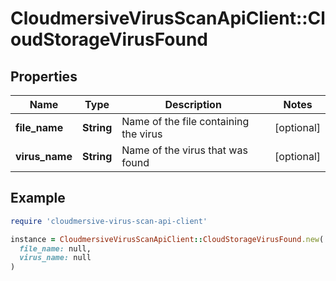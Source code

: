 # CloudmersiveVirusScanApiClient::CloudStorageVirusFound

## Properties

| Name | Type | Description | Notes |
| ---- | ---- | ----------- | ----- |
| **file_name** | **String** | Name of the file containing the virus | [optional] |
| **virus_name** | **String** | Name of the virus that was found | [optional] |

## Example

```ruby
require 'cloudmersive-virus-scan-api-client'

instance = CloudmersiveVirusScanApiClient::CloudStorageVirusFound.new(
  file_name: null,
  virus_name: null
)
```

